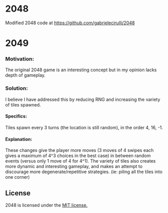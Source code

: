 # 2048
Modified 2048 code at https://github.com/gabrielecirulli/2048

# 2049
### Motivation:
The original 2048 game is an interesting concept but in my opinion lacks depth of gameplay.

### Solution:
I believe I have addressed this by reducing RNG and increasing the variety of tiles spawned.

#### Specifics:
Tiles spawn every 3 turns (the location is still random), in the order 4, 16, -1.

#### Explanation:
These changes give the player more moves (3 moves of 4 swipes each gives a maximum of 4^3 choices in the best case) in between random events (versus only 1 move of 4 for 4^1).
The variety of tiles also creates more dynamic and interesting gameplay, and makes an attempt to discourage more degenerate/repetitive strategies. (ie: piling all the tiles into one corner)


## License
2048 is licensed under the [MIT license.](https://github.com/grobblebox/2048/blob/master/LICENSE.txt)

